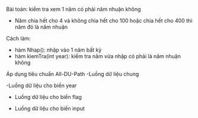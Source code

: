 ﻿Bài toán: kiểm tra xem 1 năm có phải năm nhuận không
- Năm chia hết cho 4 và không chia hết cho 100 hoặc chia hết cho 400 thì năm đó là năm nhuận

Cách làm:
- hàm Nhap(): nhập vào 1 năm bất kỳ
- hàm kiemTra(int year): kiểm tra năm vừa nhập có phải là năm nhuận không

Áp dụng tiêu chuẩn All-DU-Path
-Luồng dữ liệu chung



-Luồng dữ liệu cho biến year


- Luồng dữ liệu cho biến flag



- Luồng dữ liệu cho biến input


